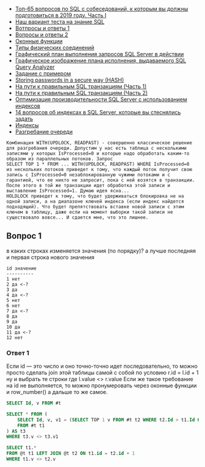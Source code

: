 * [Топ-65 вопросов по SQL с собеседований, к которым вы должны подготовиться в 2019 году. Часть I](https://habr.com/ru/company/otus/blog/461067/)
* [Наш вариант теста на знание SQL](https://habr.com/ru/post/181033/)
* [Вотпросы и ответы 1](https://andreyex.ru/bazy-dannyx/uchebnoe-posobie-po-sql/14-naibolee-chasto-ispolzuemyx-zaprosov-sql-vopros-otvet/)
* [Вопросы и ответы 2](https://www.sql.ru/forum/1301998-2/zadachi-dlya-sql-dzhunov-s-otvetami)
* [Оконные функции](https://www.fastreport.ru/ru/blog/251/show/)
* [Типы физических соединений](http://sql-ex.ru/blogs/optimization/merge-joins.html)
* [Графический план выполнения запросов SQL Server в действии](http://www.sqlbooks.ru/readarticle.aspx?part=02&file=tuningperf13)
* [Графическое изображение плана исполнения, выдаваемого SQL Query Analyzer](http://www.softpoint.ru/archive/article_id17.php)
* [Задание с примером](http://www.cyberforum.ru/sql-server/thread1544839.html)
* [Storing passwords in a secure way (HASH)](https://www.mssqltips.com/sqlservertip/4037/storing-passwords-in-a-secure-way-in-a-sql-server-database/)
* [На пути к правильным SQL транзакциям (Часть 1)](https://habr.com/ru/company/infopulse/blog/261097/)
* [На пути к правильным SQL транзакциям (Часть 2)](https://habr.com/ru/company/infopulse/blog/261101/)
* [Оптимизация производительности SQL Server с использованием индексов](https://habr.com/ru/post/164717/)
* [14 вопросов об индексах в SQL Server, которые вы стеснялись задать](https://habr.com/ru/post/247373/)
* [Индексы](https://www.sql.ru/articles/mssql/03013101indexes.shtml)
* [Разгребание очереди](https://www.sql.ru/forum/254557/a-est-li-smysl-with-updlock-holdlock-readpast)
```
Комбинация WITH(UPDLOCK, READPAST) - совершенно классическое решение для разгребания очереди. Допустим у нас есть таблица с несколькими записями у которых IsProcessed=0 и которые надо обработать каким-то образом из параллельных потоков. Запрос
SELECT TOP 1 * FROM ... WITH(UPDLOCK, READPAST) WHERE IsProcessed=0
из нескольких потоков приведет к тому, что каждый поток получит свою запись с IsProcessed=0 незаблокированную чужими потоками и с гарантией, что ее никто не запросит, пока с ней возятся в транзакции.
После этого в той же транзакции идет обработка этой записи и выставление IsProcessed=1. Думаю идея ясна...
HOLDLOCK приведет к тому, что будет удерживаться блокировка не на одной записи, а на диапазоне ключей индекса (если индекс найдется подходящий). Что будет препятствовать вставке новой записи с этим ключем в таблицу, даже если на момент выборки такой записи не существовало вовсе... И сдается мне, что это лишнее.
```

## Вопрос 1

в каких строках изменяется значения (по порядку)?
а лучше последняя и первая строка нового значения

```
id значение
----------
1 нет
2 да <-?
3 да
4 да <-?
5 нет
6 нет
7 да <-?
8 да
9 да
10 да
11 да <-?
12 нет
```

### Ответ 1

Если id — это число и оно точно-точно идет последовательно, то можно просто сделать join этой таблицы самой с собой по условию r.id = l.id + 1 ну и выбрать те строки где l.value <> r.value
Если же такое требование на id не выполняется, то можно пронумеровать через оконные функции и row_number() а дальше то же самое.

```sql
SELECT Id, v FROM #t

SELECT * FROM (
    SELECT Id, v, v1 = (SELECT TOP 1 v FROM #t t2 WHERE t2.Id > t1.Id ORDER BY ID) 
    FROM #t t1 
) AS t3
WHERE t3.v <> t3.v1
```

```sql
SELECT t1.*
FROM @t t1 LEFT JOIN @t t2 ON t1.id = t2.id + 1
WHERE t1.v <> t2.v
```

